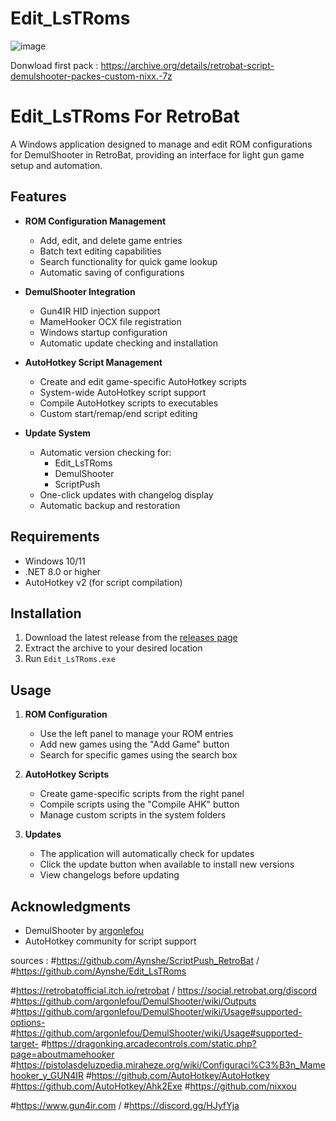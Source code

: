 # Edit_LsTRoms

![image](https://github.com/user-attachments/assets/53aa39a9-3828-4f9b-acd1-154f027b9047)

Donwload first pack : https://archive.org/details/retrobat-script-demulshooter-packes-custom-nixx.-7z

# Edit_LsTRoms For RetroBat

A Windows application designed to manage and edit ROM configurations for DemulShooter in RetroBat, providing an interface for light gun game setup and automation.

## Features

- **ROM Configuration Management**
  - Add, edit, and delete game entries
  - Batch text editing capabilities
  - Search functionality for quick game lookup
  - Automatic saving of configurations

- **DemulShooter Integration**
  - Gun4IR HID injection support
  - MameHooker OCX file registration
  - Windows startup configuration
  - Automatic update checking and installation

- **AutoHotkey Script Management**
  - Create and edit game-specific AutoHotkey scripts
  - System-wide AutoHotkey script support
  - Compile AutoHotkey scripts to executables
  - Custom start/remap/end script editing

- **Update System**
  - Automatic version checking for:
    - Edit_LsTRoms
    - DemulShooter
    - ScriptPush
  - One-click updates with changelog display
  - Automatic backup and restoration

## Requirements

- Windows 10/11
- .NET 8.0 or higher
- AutoHotkey v2 (for script compilation)

## Installation

1. Download the latest release from the [releases page](https://github.com/Aynshe/Edit_LsTRoms/releases)
2. Extract the archive to your desired location
3. Run `Edit_LsTRoms.exe`

## Usage

1. **ROM Configuration**
   - Use the left panel to manage your ROM entries
   - Add new games using the "Add Game" button
   - Search for specific games using the search box

2. **AutoHotkey Scripts**
   - Create game-specific scripts from the right panel
   - Compile scripts using the "Compile AHK" button
   - Manage custom scripts in the system folders

3. **Updates**
   - The application will automatically check for updates
   - Click the update button when available to install new versions
   - View changelogs before updating

## Acknowledgments

- DemulShooter by [argonlefou](https://github.com/argonlefou/DemulShooter)
- AutoHotkey community for script support 

sources :
#https://github.com/Aynshe/ScriptPush_RetroBat  /  #https://github.com/Aynshe/Edit_LsTRoms

#https://retrobatofficial.itch.io/retrobat / https://social.retrobat.org/discord
#https://github.com/argonlefou/DemulShooter/wiki/Outputs
#https://github.com/argonlefou/DemulShooter/wiki/Usage#supported-options-
#https://github.com/argonlefou/DemulShooter/wiki/Usage#supported-target-
#https://dragonking.arcadecontrols.com/static.php?page=aboutmamehooker
#https://pistolasdeluzpedia.miraheze.org/wiki/Configuraci%C3%B3n_Mamehooker_y_GUN4IR
#https://github.com/AutoHotkey/AutoHotkey
#https://github.com/AutoHotkey/Ahk2Exe
#https://github.com/nixxou

#https://www.gun4ir.com  /  #https://discord.gg/HJyfYja
